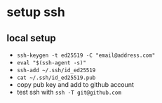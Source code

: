 # setup ssh

## local setup
- `ssh-keygen -t ed25519 -C "email@address.com"`
- `eval "$(ssh-agent -s)"`
- `ssh-add ~/.ssh/id_ed25519`
- `cat ~/.ssh/id_ed25519.pub`
- copy pub key and add to github account
- test ssh with `ssh -T git@github.com`